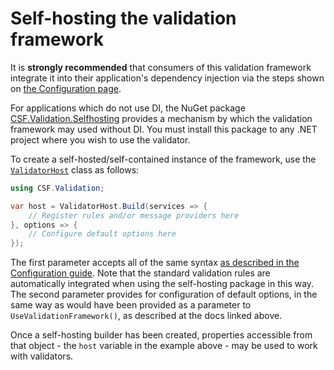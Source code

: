 # Self-hosting the validation framework

It is **strongly recommended** that consumers of this validation framework integrate it into their application's dependency injection via the steps shown on [the Configuration page].

For applications which do not use DI, the NuGet package [CSF.Validation.Selfhosting] provides a mechanism by which the validation framework may used without DI.
You must install this package to any .NET project where you wish to use the validator.

To create a self-hosted/self-contained instance of the framework, use the [`ValidatorHost`] class as follows:

```csharp
using CSF.Validation;

var host = ValidatorHost.Build(services => {
    // Register rules and/or message providers here
}, options => {
    // Configure default options here
});
```

The first parameter accepts all of the same syntax [as described in the Configuration guide].
Note that the standard validation rules are automatically integrated when using the self-hosting package in this way.
The second parameter provides for configuration of default options, in the same way as would have been provided as a parameter to `UseValidationFramework()`, as described at the docs linked above.

Once a self-hosting builder has been created, properties accessible from that object - the `host` variable in the example above - may be used to work with validators.

[the Configuration page]: ConfigureTheFramework.md
[CSF.Validation.Selfhosting]: https://www.nuget.org/packages/CSF.Validation.Selfhosting
[`ValidatorHost`]: xref:CSF.Validation.ValidatorHost
[as described in the Configuration guide]: ConfigureTheFramework.md#adding-csfvalidation-to-your-app